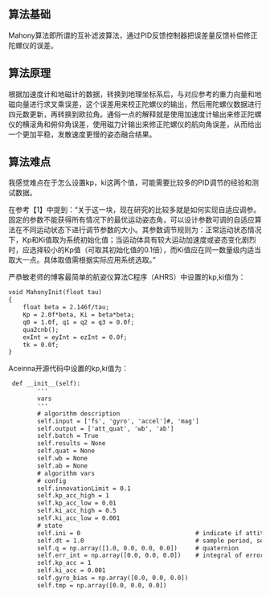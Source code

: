 ## 算法基础
Mahony算法即所谓的互补滤波算法，通过PID反馈控制器把误差量反馈补偿修正陀螺仪的误差。

## 算法原理
根据加速度计和地磁计的数据，转换到地理坐标系后，与对应参考的重力向量和地磁向量进行求叉乘误差，这个误差用来校正陀螺仪的输出，然后用陀螺仪数据进行四元数更新，再转换到欧拉角。通俗一点的解释就是使用加速度计输出来修正陀螺仪的横滚角和俯仰角误差，使用磁力计输出来修正陀螺仪的航向角误差，从而给出一个更加平稳，发散速度更慢的姿态融合结果。


## 算法难点

我感觉难点在于怎么设置kp，ki这两个值，可能需要比较多的PID调节的经验和测试数据。

在参考【1】中提到：“关于这一块，现在研究的比较多就是如何实现自适应调参。固定的参数不能获得所有情况下的最优运动姿态角，可以设计参数可调的自适应算法在不同运动状态下进行调节参数的大小。其参数调节规则为：正常运动状态情况下，Kp和Ki值取为系统初始化值；当运动体具有较大运动加速度或姿态变化剧烈时，应选择较小的Kp值（可取其初始化值的0.1倍），而Ki值应在同一数量级内适当取大一点。具体取值需根据实际应用系统选取。”

严恭敏老师的博客最简单的航姿仪算法C程序（AHRS）中设置的kp,ki值为：
```diff
void MahonyInit(float tau)
{
    float beta = 2.146f/tau;
    Kp = 2.0f*beta, Ki = beta*beta;
    q0 = 1.0f, q1 = q2 = q3 = 0.0f;
    qua2cnb();
    exInt = eyInt = ezInt = 0.0f;
    tk = 0.0f;
}
```
Aceinna开源代码中设置的kp,ki值为：
```diff
 def __init__(self):
        '''
        vars
        '''
        # algorithm description
        self.input = ['fs', 'gyro', 'accel']#, 'mag']
        self.output = ['att_quat', 'wb', 'ab']
        self.batch = True
        self.results = None
        self.quat = None
        self.wb = None
        self.ab = None
        # algorithm vars
        # config
        self.innovationLimit = 0.1
        self.kp_acc_high = 1
        self.kp_acc_low = 0.01
        self.ki_acc_high = 0.5
        self.ki_acc_low = 0.001
        # state
        self.ini = 0                                # indicate if attitude is initialized
        self.dt = 1.0                               # sample period, sec
        self.q = np.array([1.0, 0.0, 0.0, 0.0])     # quaternion
        self.err_int = np.array([0.0, 0.0, 0.0])    # integral of error
        self.kp_acc = 1
        self.ki_acc = 0.001
        self.gyro_bias = np.array([0.0, 0.0, 0.0])
        self.tmp = np.array([0.0, 0.0, 0.0])

```